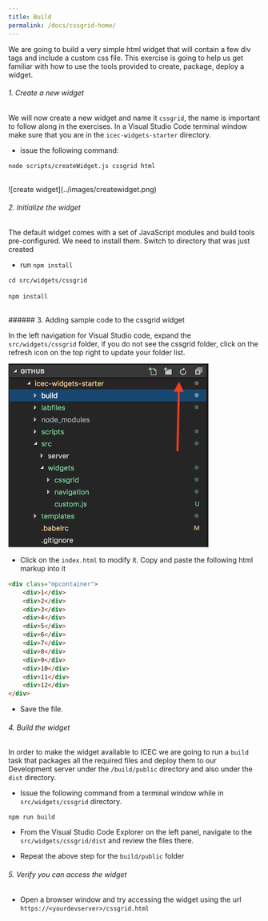 ```yaml
---
title: Build
permalink: /docs/cssgrid-home/
---
```


<a name="top"/>

We are going to build a very simple html widget that will contain a few div tags and include a custom css file.  This exercise is going to help us get familiar with how to use the tools provided to create, package, deploy a widget. 

###### 1. Create a new widget

We will now create a new widget and name it `cssgrid`, the name is important to follow along in the exercises.  In a Visual Studio Code terminal window make sure that you are in the `icec-widgets-starter` directory.

- issue the following command:

```
node scripts/createWidget.js cssgrid html
```

<br/>
![create widget](../images/createwidget.png)
<br/>

###### 2. Initialize the widget

The default widget comes with a set of JavaScript modules and build tools pre-configured.  We need to install them.  Switch to directory that was just created

- run `npm install`

```
cd src/widgets/cssgrid

npm install
```
<br/>
###### 3. Adding sample code to the cssgrid widget

In the left navigation for Visual Studio code, expand the `src/widgets/cssgrid` folder, if you do not see the cssgrid folder, click on the refresh icon on the top right to update your folder list.

![edit cssgrid widget](../images/editcssgrid.png)

- Click on the `index.html` to modify it.  Copy and paste the following html markup into it

```html
<div class="mpcontainer">
    <div>1</div>
    <div>2</div>
    <div>3</div>
    <div>4</div>
    <div>5</div>
    <div>6</div>
    <div>7</div>
    <div>8</div>
    <div>9</div>
    <div>10</div>
    <div>11</div>
    <div>12</div>
</div>
```

- Save the file.

###### 4. Build the widget

In order to make the widget available to ICEC we are going to run a `build` task that packages all the required files and deploy them to our Development server under the `/build/public` directory and also under the `dist` directory. 

- Issue the following command from a terminal window while in `src/widgets/cssgrid` directory.

```
npm run build
```

- From the Visual Studio Code Explorer on the left panel, navigate to the `src/widgets/cssgrid/dist` and review the files there.  

- Repeat the above step for the `build/public` folder

###### 5. Verify you can access the widget

- Open a browser window and try accessing the widget using the url `https://<yourdevserver>/cssgrid.html`